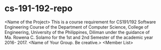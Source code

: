 # cs-191-192-repo
&lt;Name of the Project>  This is a course requirement for CS191/192 Software Engineering Course of the Department of  Computer Science, College of Engineering, University of the Philippines, Diliman under the  guidance of Ma. Rowena C. Solamo for the 1st and 2nd Semester of the academic year 2016-  2017.  &lt;Name of Your Group. Be creative.>  &lt;Member List>
